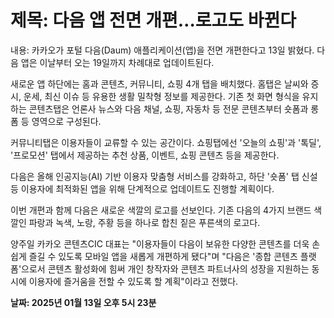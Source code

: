# **제목: 다음 앱 전면 개편…로고도 바뀐다**

  내용: 카카오가 포털 다음(Daum) 애플리케이션(앱)을 전면 개편한다고 13일 밝혔다. 다음 앱은 이날부터 오는 19일까지 차례대로 업데이트된다.

새로운 앱 하단에는 홈과 콘텐츠, 커뮤니티, 쇼핑 4개 탭을 배치했다. 홈탭은 날씨와 증시, 운세, 최신 이슈 등 유용한 생활 밀착형 정보를 제공한다. 기존 첫 화면 형식을 유지하는 콘텐츠탭은 언론사 뉴스와 다음 채널, 쇼핑, 자동차 등 전문 콘텐츠부터 숏폼과 롱폼 등 영역으로 구성된다.

커뮤니티탭은 이용자들이 교류할 수 있는 공간이다. 쇼핑탭에선 '오늘의 쇼핑'과 '톡딜', '프로모션' 탭에서 제공하는 추천 상품, 이벤트, 쇼핑 콘텐츠 등을 제공한다.

다음은 올해 인공지능(AI) 기반 이용자 맞춤형 서비스를 강화하고, 하단 '숏폼' 탭 신설 등 이용자에 최적화된 앱을 위해 단계적으로 업데이트도 진행할 계획이다.

이번 개편과 함께 다음은 새로운 색깔의 로고를 선보인다. 기존 다음의 4가지 브랜드 색깔인 파랑과 녹색, 노랑, 주황 등을 하나로 합친 짙은 푸른색의 로고다.

양주일 카카오 콘텐츠CIC 대표는 "이용자들이 다음이 보유한 다양한 콘텐츠를 더욱 손쉽게 즐길 수 있도록 모바일 앱을 새롭게 개편하게 됐다"며 "다음은 '종합 콘텐츠 플랫폼'으로서 콘텐츠 활성화에 힘써 개인 창작자와 콘텐츠 파트너사의 성장을 지원하는 동시에 이용자에 즐거움을 전할 수 있도록 할 계획"이라고 전했다.

  **날짜: 2025년 01월 13일 오후 5시 23분**